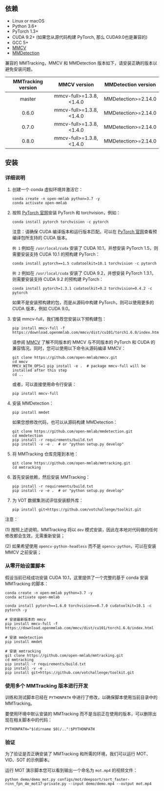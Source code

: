 ## 依赖

- Linux or macOS
- Python 3.6+
- PyTorch 1.3+
- CUDA 9.2+ (如果您从源代码构建 PyTorch, 那么 CUDA9.0也是兼容的)
- GCC 5+
- [MMCV](https://mmcv.readthedocs.io/en/latest/#installation)
- [MMDetection](https://mmdetection.readthedocs.io/en/latest/#installation)

兼容的 MMTracking，MMCV 和 MMDetection 版本如下，请安装正确的版本以避免安装问题。

|  MMTracking version |       MMCV version       |      MMDetection version      |
|:-------------------:|:------------------------:|:-----------------------------:|
|        master       | mmcv-full>=1.3.8, <1.4.0 |       MMDetection>=2.14.0      |
|        0.6.0        | mmcv-full>=1.3.8, <1.4.0 |       MMDetection>=2.14.0     |
|        0.7.0        | mmcv-full>=1.3.8, <1.4.0 |       MMDetection>=2.14.0     |
|        0.8.0        | mmcv-full>=1.3.8, <1.4.0 |       MMDetection>=2.14.0     |

## 安装

### 详细说明

1. 创建一个 conda 虚拟环境并激活它：

    ```shell
    conda create -n open-mmlab python=3.7 -y
    conda activate open-mmlab
    ```

2. 按照 [PyTorch 官网](https://pytorch.org/)安装 PyTorch 和 torchvision，例如：

    ```shell
    conda install pytorch torchvision -c pytorch
    ```

    注意：请确保 CUDA 编译版本和运行版本匹配。可以在 [PyTorch 官网](https://pytorch.org/)查看预编译包所支持的 CUDA 版本。

    `例 1` 例如在 `/usr/local/cuda` 安装了 CUDA 10.1，并想安装 PyTorch 1.5，则需要安装支持 CUDA 10.1 的预构建 PyTorch：

    ```shell
    conda install pytorch==1.5 cudatoolkit=10.1 torchvision -c pytorch
    ```

    `例 2` 例如在 `/usr/local/cuda` 安装了 CUDA 9.2，并想安装 PyTorch 1.3.1，则需要安装支持 CUDA 9.2 的预构建 PyTorch：

    ```shell
    conda install pytorch=1.3.1 cudatoolkit=9.2 torchvision=0.4.2 -c pytorch
    ```

    如果不是安装预构建的包，而是从源码中构建 PyTorch，则可以使用更多的 CUDA 版本，例如 CUDA 9.0。

3. 安装 mmcv-full，我们推荐您安装以下预构建包：

    ```shell
    pip install mmcv-full -f https://download.openmmlab.com/mmcv/dist/cu101/torch1.6.0/index.html
    ```

    请参阅 [MMCV](https://github.com/open-mmlab/mmcv#install-with-pip) 了解不同版本的 MMCV 与不同版本的 PyTorch 和 CUDA 的兼容情况。同时，您可以使用以下命令从源码编译 MMCV：

    ```shell
    git clone https://github.com/open-mmlab/mmcv.git
    cd mmcv
    MMCV_WITH_OPS=1 pip install -e .  # package mmcv-full will be installed after this step
    cd ..
    ```

    或者，可以直接使用命令行安装：

    ```shell
    pip install mmcv-full
    ```

4. 安装 MMDetection：

    ```shell
    pip install mmdet
    ```

    如果您想修改代码，也可以从源码构建 MMDetection：

    ```shell
    git clone https://github.com/open-mmlab/mmdetection.git
    cd mmdetection
    pip install -r requirements/build.txt
    pip install -v -e .  # or "python setup.py develop"
    ```

5. 将 MMTracking 仓库克隆到本地：

    ```shell
    git clone https://github.com/open-mmlab/mmtracking.git
    cd mmtracking
    ```

6. 首先安装依赖，然后安装 MMTracking：

    ```shell
    pip install -r requirements/build.txt
    pip install -v -e .  # or "python setup.py develop"
    ```

7. 为 VOT 数据集测试评估安装额外库：

    ```shell
    pip install git+https://github.com/votchallenge/toolkit.git
    ```

注意：

(1) 按照上述说明，MMTracking 将以 `dev` 模式安装，因此在本地对代码做的任何修改都会生效，无需重新安装；

(2) 如果希望使用 `opencv-python-headless` 而不是 `opencv-python`，可以在安装 MMCV 之前安装；

### 从零开始设置脚本

假设当前已经成功安装 CUDA 10.1，这里提供了一个完整的基于 conda 安装 MMTracking 的脚本：

```shell
conda create -n open-mmlab python=3.7 -y
conda activate open-mmlab

conda install pytorch==1.6.0 torchvision==0.7.0 cudatoolkit=10.1 -c pytorch -y

# 安装最新版本的 mmcv
pip install mmcv-full -f https://download.openmmlab.com/mmcv/dist/cu101/torch1.6.0/index.html

# 安装 mmdetection
pip install mmdet

# 安装 mmtracking
git clone https://github.com/open-mmlab/mmtracking.git
cd mmtracking
pip install -r requirements/build.txt
pip install -v -e .
pip install git+https://github.com/votchallenge/toolkit.git
```

### 使用多个 MMTracking 版本进行开发

训练和测试脚本已经在 `PYTHONPATH` 中进行了修改，以确保脚本使用当前目录中的 MMTracking。

要使用环境中默认安装的 MMTracking 而不是当前正在使用的版本，可以删除出现在相关脚本中的代码：

```shell
PYTHONPATH="$(dirname $0)/..":$PYTHONPATH
```

### 验证

为了验证是否正确安装了 MMTracking 和所需的环境，我们可以运行 MOT、VID、SOT 的示例脚本。

运行 MOT 演示脚本您可以看到输出一个命名为 `mot.mp4` 的视频文件：

```shell
python demo/demo_mot.py configs/mot/deepsort/sort_faster-rcnn_fpn_4e_mot17-private.py --input demo/demo.mp4 --output mot.mp4
```
